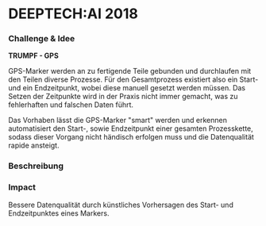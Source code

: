 # DEEPTECH:AI 2018

### **Challenge** & **Idee**

**TRUMPF - GPS** 

GPS-Marker werden an zu fertigende Teile gebunden und durchlaufen mit den Teilen diverse Prozesse. Für den Gesamtprozess existiert also ein Start- und ein Endzeitpunkt, wobei diese manuell gesetzt werden müssen. Das Setzen der Zeitpunkte wird in der Praxis nicht immer gemacht, was zu fehlerhaften und falschen Daten führt.

Das Vorhaben lässt die GPS-Marker "smart" werden und erkennen automatisiert den Start-, sowie Endzeitpunkt einer gesamten Prozesskette, sodass dieser Vorgang nicht händisch erfolgen muss und die Datenqualität rapide ansteigt.

### **Beschreibung**

### **Impact**

Bessere Datenqualität durch künstliches Vorhersagen des Start- und Endzeitpunktes eines Markers.